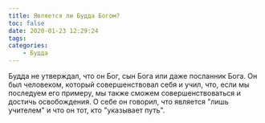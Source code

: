 ```yaml
---
title: Является ли Будда Богом?
toc: false
date: 2020-01-23 12:29:24
tags:
categories:
	- Будда
---
```


Будда не утверждал, что он Бог, сын Бога или даже посланник Бога. Он был человеком, который совершенствовал себя и учил, что, если мы последуем его примеру, мы также сможем совершенствоваться и достичь освобождения. О себе он говорил, что является "лишь учителем" и что он тот, кто "указывает путь".
